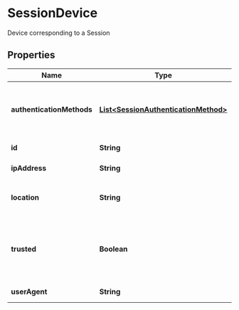 

# SessionDevice

Device corresponding to a Session

## Properties

| Name | Type | Description | Notes |
|------------ | ------------- | ------------- | -------------|
|**authenticationMethods** | [**List&lt;SessionAuthenticationMethod&gt;**](SessionAuthenticationMethod.md) | A list of authenticators which were used to authenticate the session. |  [optional] |
|**id** | **String** | Device record ID |  |
|**ipAddress** | **String** | IPAddress of the client |  [optional] |
|**location** | **String** | Geo Location corresponding to the IP Address |  [optional] |
|**trusted** | **Boolean** | Is this device trusted? (only matters if this device submitted aal2+ credentials) |  [optional] |
|**userAgent** | **String** | UserAgent of the client |  [optional] |



